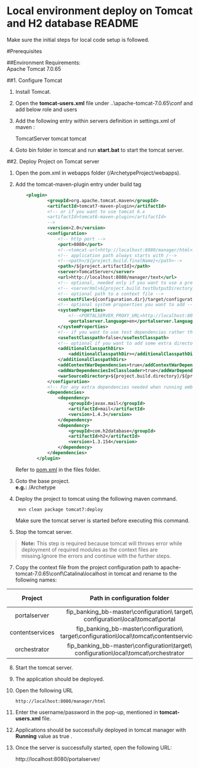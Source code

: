 # Local environment deploy on Tomcat and H2 database README

Make sure the initial steps for local code setup is followed.

#Prerequisites

##Environment Requirements:  
  Apache Tomcat 7.0.65

##1. Configure Tomcat

   1. Install Tomcat.  
   
   2. Open the **tomcat-users.xml** file under ..\apache-tomcat-7.0.65\conf and add below  role and users

        <role rolename="manager-gui"/>
        <role rolename="manager-script"/> 
        <user username="tomcat" password="tomcat" roles="manager-gui,manager-script"/>

   2. Add the following entry within servers definition in settings.xml of maven :
        
        <server>
         <id>TomcatServer</id>
	       <username> tomcat </username>
	       <password> tomcat </password>			
        </server>
        
   3. Goto bin folder in tomcat and run **start.bat** to start the tomcat server.        


##2. Deploy Project on Tomcat server
    
1. Open the pom.xml in webapps folder (/ArchetypeProject/webapps).
2. Add the tomcat-maven-plugin entry under build tag     
     
    ```xml
        <plugin>
                <groupId>org.apache.tomcat.maven</groupId>
                <artifactId>tomcat7-maven-plugin</artifactId>
                <!-- or if you want to use tomcat 6.x
                <artifactId>tomcat6-maven-plugin</artifactId>
                -->
                <version>2.0</version>
                <configuration>
                    <!-- http port -->
                    <port>8080</port>
                    <!--<tomcat-url>http://localhost:8080/manager/html</tomcat-url>-->
                    <!-- application path always starts with /-->
                    <!--<path>/${project.build.finalName}</path>-->
                    <path>/${project.artifactId}</path>
                    <server>TomcatServer</server>
                    <url>http://localhost:8080/manager/text</url>
                    <!-- optional, needed only if you want to use a preconfigured server.xml file -->
                    <!-- <serverXml>${project.build.testOutputDirectory}/configuration/tomcat/server.xml</serverXml>-->
                    <!-- optional path to a context file -->
                    <contextFile>${configuration.dir}/target/configuration/local/tomcat/${project.artifactId}/context.xml</contextFile>
                    <!-- optional system propoerties you want to add -->
                    <systemProperties>
                        <!--<PORTALSERVER_PROXY_URL>http://localhost:8082/mashupservices-webapp/prox</PORTALSERVER_PROXY_URL>-->
                        <portalserver.language>en</portalserver.language>
                    </systemProperties>
                    <!-- if you want to use test dependencies rather than only runtime -->
                    <useTestClasspath>false</useTestClasspath>
                    <!-- optional if you want to add some extra directories into the classloader -->
                    <additionalClasspathDirs>
                        <additionalClasspathDir></additionalClasspathDir>
                    </additionalClasspathDirs>
                    <addContextWarDependencies>true</addContextWarDependencies>
                    <addWarDependenciesInClassloader>true</addWarDependenciesInClassloader>
                    <warSourceDirectory>${project.build.directory}/${project.build.finalName}/</warSourceDirectory>
                </configuration>
                <!-- For any extra dependencies needed when running embedded Tomcat (not WAR dependencies) add them below -->
                <dependencies>
                    <dependency>
                        <groupId>javax.mail</groupId>
                        <artifactId>mail</artifactId>
                        <version>1.4.3</version>
                    </dependency>
                    <dependency>
                        <groupId>com.h2database</groupId>
                        <artifactId>h2</artifactId>
                        <version>1.3.154</version>
                    </dependency>
                </dependencies>
            </plugin>
    ```
                                                                                      
    Refer to [pom.xml](https://github.com/github-sumit/fin_banking_bb/blob/master/deploy/local/pom.xml) in the files folder. 
            
3. Goto the base project.   
    **e.g.:** /Archetype

5. Deploy the project to tomcat using the following maven command.
        
        mvn clean package tomcat7:deploy
        
    Make sure the tomcat server is started before executing this command.
        
6. Stop the tomcat server.
>   **Note:** This step is required because tomcat will throws error while deployment of required modules as the context files are missing.Ignore the errors
              and continue with the further steps.
  
7. Copy the context file from the project configuration path to apache-tomcat-7.0.65\conf\Catalina\localhost in tomcat and rename to the following names:
  
  | Project  	| Path in configuration folder  	| Context file name in tomcat   |  
  |:--------:|:----------------------------:|:---------------------------:|  
  | portalserver	   | fip_banking_bb-master\configuration\ target\ configuration\local\tomcat\portal 	| portalserver.xml  |  
  | contentservices 	  | fip_banking_bb-master\configuration\ target\configuration\local\tomcat\contentservices  | contentservices.xml  |   
  | orchestrator    | fip_banking_bb-master\configuration\target\ configuration\local\tomcat\orchestrator  |  orchestrator.xml  |  
        
8. Start the tomcat server.
  
9.	The application should be deployed.

10.	Open the following URL 
   
        http://localhost:8080/manager/html
        
11.	Enter the username/password in the pop-up, mentioned in **tomcat-users.xml**  file.
  
12.	Applications should be successfully deployed in tomcat manager with **Running** value as true .
  
13.	Once the server is successfully started, open the following  URL:
  
       http://localhost:8080/portalserver/
